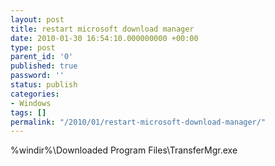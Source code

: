 ```yaml
---
layout: post
title: restart microsoft download manager
date: 2010-01-30 16:54:10.000000000 +00:00
type: post
parent_id: '0'
published: true
password: ''
status: publish
categories:
- Windows
tags: []
permalink: "/2010/01/restart-microsoft-download-manager/"
---
```

%windir%\Downloaded Program Files\TransferMgr.exe

